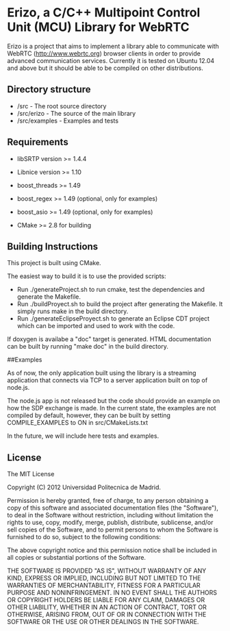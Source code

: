 # Erizo, a C/C++ Multipoint Control Unit (MCU) Library for WebRTC 

Erizo is a project that aims to implement a library able to communicate with WebRTC (http://www.webrtc.org) browser clients in order to provide advanced communication services. Currently it is tested on Ubuntu 12.04 and above but it should be able to be compiled on other distributions.

## Directory structure

- /src -  The root source directory
- /src/erizo - The source of the main library
- /src/examples - Examples and tests

## Requirements

- libSRTP version >= 1.4.4
- Libnice version >= 1.10
- boost_threads >= 1.49
- boost_regex >= 1.49 (optional, only for examples)
- boost_asio >= 1.49 (optional, only for examples)

- CMake >= 2.8 for building

## Building Instructions

This project is built using CMake.

The easiest way to build it is to use the provided scripts:
- Run ./generateProject.sh to run cmake, test the dependencies and generate the Makefile.
- Run ./buildProyect.sh to build the project after generating the Makefile. It simply runs make in the build directory.
- Run ./generateEclipseProyect.sh to generate an Eclipse CDT project which can be imported and used to work with the code.

If doxygen is availabe a "doc" target is generated. HTML documentation can be built by running "make doc" in the build directory.

##Examples

As of now, the only application built using the library is a streaming application that connects via TCP to a server application built on top of node.js.

The node.js app is not released but the code should provide an example on how the SDP exchange is made.
In the current state, the examples are not compiled by default, however, they can be built by setting COMPILE_EXAMPLES to ON in src/CMakeLists.txt

In the future, we will include here tests and examples.

## License

The MIT License

Copyright (C) 2012 Universidad Politecnica de Madrid.

Permission is hereby granted, free of charge, to any person obtaining a copy of this software and associated documentation files (the "Software"), to deal in the Software without restriction, including without limitation the rights to use, copy, modify, merge, publish, distribute, sublicense, and/or sell copies of the Software, and to permit persons to whom the Software is furnished to do so, subject to the following conditions:

The above copyright notice and this permission notice shall be included in all copies or substantial portions of the Software.

THE SOFTWARE IS PROVIDED "AS IS", WITHOUT WARRANTY OF ANY KIND, EXPRESS OR IMPLIED, INCLUDING BUT NOT LIMITED TO THE WARRANTIES OF MERCHANTABILITY, FITNESS FOR A PARTICULAR PURPOSE AND NONINFRINGEMENT. IN NO EVENT SHALL THE AUTHORS OR COPYRIGHT HOLDERS BE LIABLE FOR ANY CLAIM, DAMAGES OR OTHER LIABILITY, WHETHER IN AN ACTION OF CONTRACT, TORT OR OTHERWISE, ARISING FROM, OUT OF OR IN CONNECTION WITH THE SOFTWARE OR THE USE OR OTHER DEALINGS IN THE SOFTWARE.
